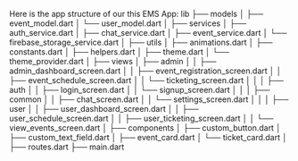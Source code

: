 Here is the app structure of our this EMS App:
lib
├── models
│   ├── event_model.dart
│   └── user_model.dart
│
├── services
│   ├── auth_service.dart
│   ├── chat_service.dart
│   ├── event_service.dart
│   └── firebase_storage_service.dart
│
├── utils
│   ├── animations.dart
│   ├── constants.dart
│   ├── helpers.dart
│   ├── theme.dart
│   └── theme_provider.dart
│
├── views
│   ├── admin
│   │   ├── admin_dashboard_screen.dart
│   │   ├── event_registration_screen.dart
│   │   ├── event_schedule_screen.dart
│   │   └── ticketing_screen.dart
│   │
│   ├── auth
│   │   ├── login_screen.dart
│   │   └── signup_screen.dart
│   │
│   ├── common
│   │   ├── chat_screen.dart
│   │   └── settings_screen.dart
│   │
│   ├── user
│   │   ├── user_dashboard_screen.dart
│   │   ├── user_schedule_screen.dart
│   │   ├── user_ticketing_screen.dart
│   │   └── view_events_screen.dart
│
├── components
│   ├── custom_button.dart
│   ├── custom_text_field.dart
│   ├── event_card.dart
│   └── ticket_card.dart
│
├── routes.dart
├── main.dart

